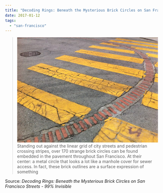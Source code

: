 ```yaml
---
title: "Decoding Rings: Beneath the Mysterious Brick Circles on San Francisco Streets - 99% Invisible"
date: 2017-01-12
tags: 
  - "san-francisco"
---
```


> ![](images/cistern-bricks-728x544.jpg)Standing out against the linear grid of city streets and pedestrian crossing stripes, over 170 strange brick circles can be found embedded in the pavement throughout San Francisco. At their center: a metal circle that looks a lot like a manhole cover for sewer access. In fact, these brick outlines are a surface expression of something

Source: _Decoding Rings: Beneath the Mysterious Brick Circles on San Francisco Streets - 99% Invisible_
